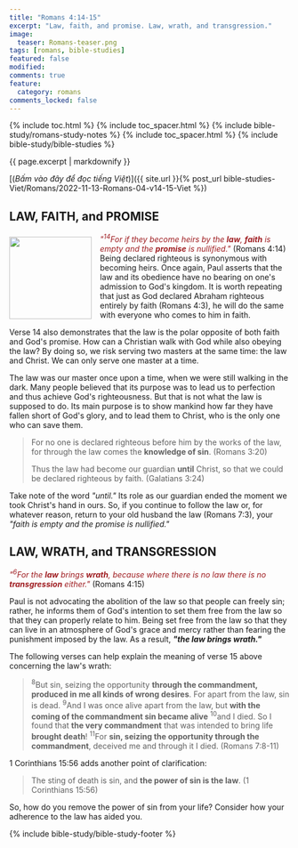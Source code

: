 ```yaml
---
title: "Romans 4:14-15"
excerpt: "Law, faith, and promise. Law, wrath, and transgression."
image:
  teaser: Romans-teaser.png
tags: [romans, bible-studies]
featured: false
modified:
comments: true
feature:
  category: romans
comments_locked: false
---
```


{% include toc.html %}
{% include toc_spacer.html %}
{% include bible-study/romans-study-notes %}
{% include toc_spacer.html %}
{% include bible-study/bible-studies %}

{{ page.excerpt | markdownify }}

[(<em>Bấm vào đây để đọc tiếng Việt</em>)]({{ site.url }}{% post_url bible-studies-Viet/Romans/2022-11-13-Romans-04-v14-15-Viet %})

## LAW, FAITH, and PROMISE
<div>
<p>
<img alt src="http://vacsf.org/assets/images/Romans-teaser.png" style="border: 0px none; margin: 7px 15px 0px 0px; max-width: 100%; height: 148px; padding: 0px; float: left;">
    <span style="color: rgb(159, 29, 33);"><i>"<sup>14</sup>For if they become heirs by the <strong>law</strong>, <strong>faith</strong> is empty and the <strong>promise</strong> is nullified."</i></span> (Romans 4:14)<br />Being declared righteous is synonymous with becoming heirs. Once again, Paul asserts that the law and its obedience have no bearing on one's admission to God's kingdom. It is worth repeating that just as God declared Abraham righteous entirely by faith (Romans 4:3), he will do the same with everyone who comes to him in faith.</p>
</div>

Verse 14 also demonstrates that the law is the polar opposite of both faith and God's promise. How can a Christian walk with God while also obeying the law? By doing so, we risk serving two masters at the same time: the law and Christ. We can only serve one master at a time.

The law was our master once upon a time, when we were still walking in the dark. Many people believed that its purpose was to lead us to perfection and thus achieve God's righteousness. But that is not what the law is supposed to do. Its main purpose is to show mankind how far they have fallen short of God's glory, and to lead them to Christ, who is the only one who can save them.

> For no one is declared righteous before him by the works of the law, for through the law comes the <strong>knowledge of sin</strong>. (Romans 3:20)
>
> Thus the law had become our guardian <strong>until</strong> Christ, so that we could be declared righteous by faith. (Galatians 3:24)

Take note of the word *"until."* Its role as our guardian ended the moment we took Christ's hand in ours. So, if you continue to follow the law or, for whatever reason, return to your old husband the law (Romans 7:3), your *"faith is empty and the promise is nullified."*

## LAW, WRATH, and TRANSGRESSION

<span style="color: rgb(159, 29, 33);">
<i>"<sup>6</sup>For the <strong>law</strong> brings <strong>wrath</strong>, because where there is no law there is no <strong>transgression</strong> either."</i></span> (Romans 4:15)

Paul is not advocating the abolition of the law so that people can freely sin; rather, he informs them of God's intention to set them free from the law so that they can properly relate to him. Being set free from the law so that they can live in an atmosphere of God's grace and mercy rather than fearing the punishment imposed by the law. As a result, ***"the law brings wrath."***

The following verses can help explain the meaning of verse 15 above concerning the law's wrath:

> <sup>8</sup>But sin, seizing the opportunity <strong>through the commandment, produced in me all kinds of wrong desires</strong>. For apart from the law, sin is dead.
>   <sup>9</sup>And I was once alive apart from the law, but <strong>with the coming of the commandment sin became alive</strong>
> <sup>10</sup>and I died. So I found that <strong>the very commandment</strong> that was intended to bring life <strong>brought death</strong>!
> <sup>11</sup>For <strong>sin, seizing the opportunity through the commandment</strong>, deceived me and through it I died. (Romans 7:8-11)

1 Corinthians 15:56 adds another point of clarification:

> The sting of death is sin, and <strong>the power of sin is the law</strong>. (1 Corinthians 15:56)

So, how do you remove the power of sin from your life? Consider how your adherence to the law has aided you.


{% include bible-study/bible-study-footer %}
